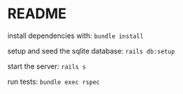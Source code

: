 # README

install dependencies with:
`bundle install`

setup and seed the sqlite database:
`rails db:setup`

start the server:
`rails s`

run tests:
`bundle exec rspec`
